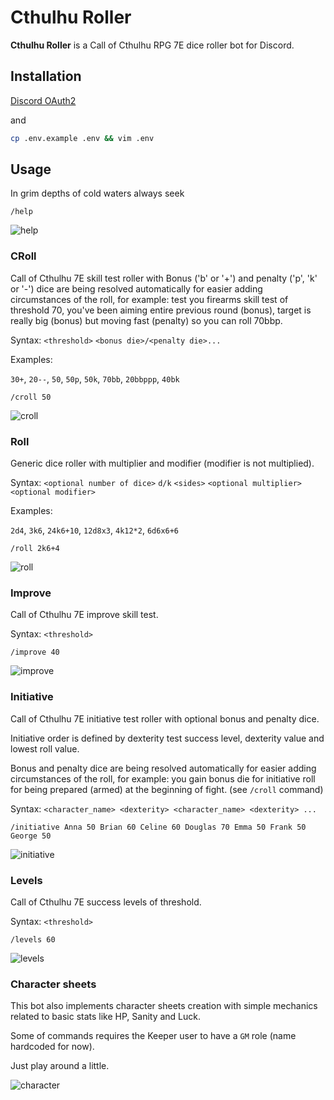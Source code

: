 # Cthulhu Roller

**Cthulhu Roller** is a Call of Cthulhu RPG 7E dice roller bot for Discord.

## Installation

[Discord OAuth2](https://discord.com/developers/docs/topics/oauth2)

and

```bash
cp .env.example .env && vim .env
```

## Usage

In grim depths of cold waters always seek

```text
/help
```

![help](docs/help.png)

### CRoll

Call of Cthulhu 7E skill test roller with Bonus ('b' or '+') and penalty ('p', 'k' or '-') dice are being resolved automatically for easier adding circumstances of the roll, for example: test you firearms skill test of threshold 70, you've been aiming entire previous round (bonus), target is really big (bonus) but moving fast (penalty) so you can roll 70bbp.

Syntax: `<threshold>` `<bonus die>/<penalty die>...`

Examples:

`30+`, `20--`, `50`, `50p`, `50k`, `70bb`, `20bbppp`, `40bk`

```text
/croll 50
```

![croll](docs/croll.png)

### Roll

Generic dice roller with multiplier and modifier (modifier is not multiplied).

Syntax: `<optional number of dice>` `d/k` `<sides>` `<optional multiplier>` `<optional modifier>`

Examples:

`2d4`, `3k6`, `24k6+10`, `12d8x3`, `4k12*2`, `6d6x6+6`

```text
/roll 2k6+4
```

![roll](docs/roll.png)

### Improve

Call of Cthulhu 7E improve skill test.

Syntax: `<threshold>`

```text
/improve 40
```

![improve](docs/improve.png)

### Initiative

Call of Cthulhu 7E initiative test roller with optional bonus and penalty dice.

Initiative order is defined by dexterity test success level, dexterity value and lowest roll value.

Bonus and penalty dice are being resolved automatically for easier adding circumstances of the roll, for example: you gain bonus die for initiative roll for being prepared (armed) at the beginning of fight. (see `/croll` command)

Syntax: `<character_name> <dexterity> <character_name> <dexterity> ...`

```text
/initiative Anna 50 Brian 60 Celine 60 Douglas 70 Emma 50 Frank 50 George 50
```

![initiative](docs/initiative.png)

### Levels

Call of Cthulhu 7E success levels of threshold.

Syntax: `<threshold>`

```text
/levels 60
```

![levels](docs/levels.png)

### Character sheets

This bot also implements character sheets creation with simple mechanics related to basic stats like HP, Sanity and Luck.

Some of commands requires the Keeper user to have a `GM` role (name hardcoded for now).

Just play around a little.

![character](docs/character.png)
